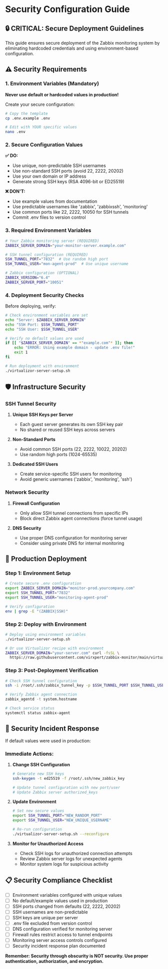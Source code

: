 # Security Configuration Guide

## 🔒 **CRITICAL: Secure Deployment Guidelines**

This guide ensures secure deployment of the Zabbix monitoring system by eliminating hardcoded credentials and using environment-based configuration.

## ⚠️ **Security Requirements**

### **1. Environment Variables (Mandatory)**

**Never use default or hardcoded values in production!**

Create your secure configuration:
```bash
# Copy the template
cp .env.example .env

# Edit with YOUR specific values
nano .env
```

### **2. Secure Configuration Values**

**✅ DO:**
- Use unique, non-predictable SSH usernames
- Use non-standard SSH ports (avoid 22, 2222, 20202)  
- Use your own domain or IP address
- Generate strong SSH keys (RSA 4096-bit or ED25519)

**❌ DON'T:**
- Use example values from documentation
- Use predictable usernames like 'zabbix', 'zabbixssh', 'monitoring'
- Use common ports like 22, 2222, 10050 for SSH tunnels
- Commit .env files to version control

### **3. Required Environment Variables**

```bash
# Your Zabbix monitoring server (REQUIRED)
ZABBIX_SERVER_DOMAIN="your-monitor-server.example.com"

# SSH tunnel configuration (REQUIRED)
SSH_TUNNEL_PORT="7832"  # Use random high port
SSH_TUNNEL_USER="mon-agent-prod"  # Use unique username

# Zabbix configuration (OPTIONAL)
ZABBIX_VERSION="6.4"
ZABBIX_SERVER_PORT="10051"
```

### **4. Deployment Security Checks**

Before deploying, verify:
```bash
# Check environment variables are set
echo "Server: $ZABBIX_SERVER_DOMAIN"
echo "SSH Port: $SSH_TUNNEL_PORT" 
echo "SSH User: $SSH_TUNNEL_USER"

# Verify no default values are used
if [[ "$ZABBIX_SERVER_DOMAIN" == *"example.com"* ]]; then
    echo "ERROR: Using example domain - update .env file!"
    exit 1
fi

# Run deployment with environment
./virtualizor-server-setup.sh
```

## 🛡️ **Infrastructure Security**

### **SSH Tunnel Security**

1. **Unique SSH Keys per Server**
   - Each guest server generates its own SSH key pair
   - No shared or reused SSH keys across servers

2. **Non-Standard Ports**
   - Avoid common SSH ports (22, 2222, 10022, 20202)
   - Use random high ports (1024-65535)

3. **Dedicated SSH Users**
   - Create service-specific SSH users for monitoring
   - Avoid generic usernames ('zabbix', 'monitoring', 'ssh')

### **Network Security**

1. **Firewall Configuration**
   - Only allow SSH tunnel connections from specific IPs
   - Block direct Zabbix agent connections (force tunnel usage)

2. **DNS Security**
   - Use proper DNS configuration for monitoring server
   - Consider using private DNS for internal monitoring

## 🔧 **Production Deployment**

### **Step 1: Environment Setup**
```bash
# Create secure .env configuration
export ZABBIX_SERVER_DOMAIN="monitor-prod.yourcompany.com"
export SSH_TUNNEL_PORT="7832"
export SSH_TUNNEL_USER="monitoring-agent-prod"

# Verify configuration
env | grep -E "(ZABBIX|SSH)"
```

### **Step 2: Deploy with Environment**
```bash
# Deploy using environment variables
./virtualizor-server-setup.sh

# Or use Virtualizor recipe with environment
ZABBIX_SERVER_DOMAIN="your-server.com" curl -fsSL \
  https://raw.githubusercontent.com/virxpert/zabbix-monitor/main/virtualizor-recipes/direct-download-recipe.sh | bash
```

### **Step 3: Post-Deployment Verification**
```bash
# Check SSH tunnel configuration
ssh -i /root/.ssh/zabbix_tunnel_key -p $SSH_TUNNEL_PORT $SSH_TUNNEL_USER@$ZABBIX_SERVER_DOMAIN

# Verify Zabbix agent connection
zabbix_agentd -t system.hostname

# Check service status
systemctl status zabbix-agent
```

## 🚨 **Security Incident Response**

If default values were used in production:

### **Immediate Actions:**
1. **Change SSH Configuration**
   ```bash
   # Generate new SSH keys
   ssh-keygen -t ed25519 -f /root/.ssh/new_zabbix_key
   
   # Update tunnel configuration with new port/user
   # Update Zabbix server authorized_keys
   ```

2. **Update Environment**
   ```bash
   # Set new secure values
   export SSH_TUNNEL_PORT="NEW_RANDOM_PORT"
   export SSH_TUNNEL_USER="NEW_UNIQUE_USERNAME"
   
   # Re-run configuration
   ./virtualizor-server-setup.sh --reconfigure
   ```

3. **Monitor for Unauthorized Access**
   - Check SSH logs for unauthorized connection attempts
   - Review Zabbix server logs for unexpected agents
   - Monitor system logs for suspicious activity

## 📋 **Security Compliance Checklist**

- [ ] Environment variables configured with unique values
- [ ] No default/example values used in production
- [ ] SSH ports changed from defaults (22, 2222, 20202)
- [ ] SSH usernames are non-predictable
- [ ] SSH keys are unique per server
- [ ] .env file excluded from version control
- [ ] DNS configuration verified for monitoring server
- [ ] Firewall rules restrict access to tunnel endpoints
- [ ] Monitoring server access controls configured
- [ ] Security incident response plan documented

**Remember: Security through obscurity is NOT security. Use proper authentication, authorization, and encryption.**
